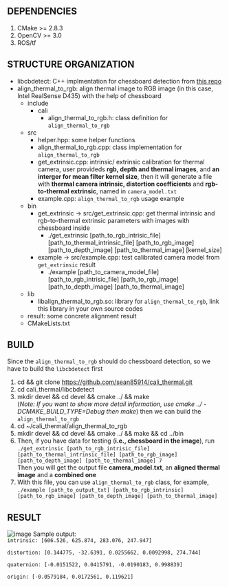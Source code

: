 ## DEPENDENCIES
1. CMake >= 2.8.3
2. OpenCV >= 3.0
3. ROS/tf

## STRUCTURE ORGANIZATION
- libcbdetect: C++ implmentation for chessboard detection from [this repo](https://github.com/ftdlyc/libcbdetect)
- align_thermal_to_rgb: align thermal image to RGB image (in this case, Intel RealSense D435) with the help of chessboard
  - include
    - cali
      - align_thermal_to_rgb.h: class definition for `align_thermal_to_rgb`
  - src
    - helper.hpp: some helper functions
    - align_thermal_to_rgb.cpp: class implementation for `align_thermal_to_rgb`
    - get_extrinsic.cpp: intrinsic/ extrinsic calibration for thermal camera, user provideds **rgb, depth and thermal images**, and **an interger for mean filter kernel size**, then it will generate a file with **thermal camera intrinsic, distortion coefficients** and **rgb-to-thermal extrinsic**, named in `camera_model.txt`
    - example.cpp: `align_thermal_to_rgb` usage example
  - bin
    - get_extrinsic -> src/get_extrinsic.cpp: get thermal intrinsic and rgb-to-thermal extrinsic parameters with images with chessboard inside
      - ./get_extrinsic [path_to_rgb_intrisic_file] [path_to_thermal_intrinsic_file] [path_to_rgb_image] [path_to_depth_image] [path_to_thermal_image] [kernel_size]
    - example -> src/example.cpp: test calibrated camera model from `get_extrinsic` result
      - ./example [path_to_camera_model_file] [path_to_rgb_intrisic_file] [path_to_rgb_image] [path_to_depth_image] [path_to_thermal_image]
  - lib
    - libalign_thermal_to_rgb.so: library for `align_thermal_to_rgb`, link this library in your own source codes
  - result: some concrete alignment result
  - CMakeLists.txt
 
## BUILD
Since the `align_thermal_to_rgb` should do chessboard detection, so we have to build the `libcbdetect` first  
  1. cd && git clone https://github.com/sean85914/cali_thermal.git  
  2. cd cali_thermal/libcbdetect  
  3. mkdir devel && cd devel && cmake ../ && make  
  (*Note: If you want to show more detail information, use cmake ../ -DCMAKE_BUILD_TYPE=Debug then make*)
then we can build the `align_thermal_to_rgb`  
  4. cd ~/cali_thermal/align_thermal_to_rgb  
  5. mkdir devel && cd devel && cmake ../ && make && cd ../bin  
  6. Then, if you have data for testing (**i.e., chessboard in the image**), run  
  `./get_extrinsic [path_to_rgb_intrisic_file] [path_to_thermal_intrinsic_file] [path_to_rgb_image] [path_to_depth_image] [path_to_thermal_image] 7`  
    Then you will get the output file **camera_model.txt**, an **aligned thermal image** and a **combined one**
  7. With this file, you can use `align_thermal_to_rgb` class, for example,
  `./example [path_to_output_txt] [path_to_rgb_intrinsic] [path_to_rgb_image] [path_to_depth_image] [path_to_thermal_image]`

## RESULT
![image](https://github.com/sean85914/align_thermal_to_rgb/blob/master/align_thermal_to_rgb/result/result.jpg)
Sample output:  
``
intrinsic: [606.526, 625.874, 283.076, 247.947]
``
  
``
distortion: [0.144775, -32.6391, 0.0255662, 0.0092998, 274.744]
``
  
``
quaternion: [-0.0151522, 0.0415791, -0.0190183, 0.998839]
``
  
``
origin: [-0.0579184, 0.0172561, 0.119621]
``
